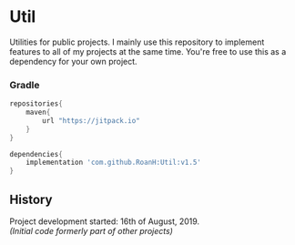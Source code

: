 # Util
Utilities for public projects. I mainly use this repository to implement features to all of my projects at the same time. You're free to use this as a dependency for your own project.

### Gradle
```groovy
repositories{
	maven{
		url "https://jitpack.io"
	}
}

dependencies{
	implementation 'com.github.RoanH:Util:v1.5'
}
```

## History
Project development started: 16th of August, 2019.    
_(Initial code formerly part of other projects)_